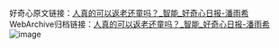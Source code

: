 好奇心原文链接：[人真的可以返老还童吗？_智能_好奇心日报-潘雨希](https://www.qdaily.com/articles/190.html)
WebArchive归档链接：[人真的可以返老还童吗？_智能_好奇心日报-潘雨希](http://web.archive.org/web/20190623145152/https://www.qdaily.com/articles/190.html)
![image](http://ww3.sinaimg.cn/large/007d5XDply1g3v3ycu13hj30u02pw7wh)
